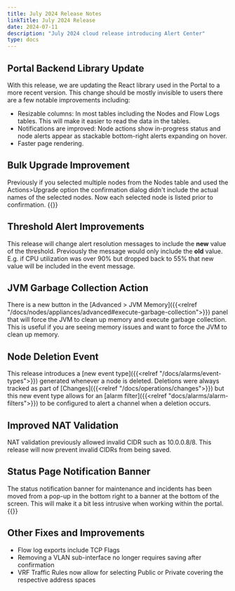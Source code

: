 ```yaml
---
title: July 2024 Release Notes
linkTitle: July 2024 Release
date: 2024-07-11
description: "July 2024 cloud release introducing Alert Center"
type: docs
---
```


## Portal Backend Library Update
With this release, we are updating the React library used in the Portal to a more recent version. This change should be mostly invisible to users there are a few notable improvements including:
- Resizable columns: In most tables including the Nodes and Flow Logs tables. This will make it easier to read the data in the tables.
- Notifications are improved: Node actions show in-progress status and node alerts appear as stackable bottom-right alerts expanding on hover.
- Faster page rendering.

## Bulk Upgrade Improvement
Previously if you selected multiple nodes from the Nodes table and used the Actions>Upgrade option the confirmation dialog didn't include the actual names of the selected nodes. Now each selected node is listed prior to confirmation. 
{{<tgimg src="bulk-upgrade-confirm.png" width="50%" caption="List of nodes to be upgraded">}}

## Threshold Alert Improvements
This release will change alert resolution messages to include the **new** value of the threshold. Previously the message would only include the **old** value. E.g. if CPU utilization was over 90% but dropped back to 55% that new value will be included in the event message.

## JVM Garbage Collection Action
There is a new button in the [Advanced > JVM Memory]({{<relref "/docs/nodes/appliances/advanced#execute-garbage-collection">}}) panel that will force the JVM to clean up memory and execute garbage collection. This is useful if you are seeing memory issues and want to force the JVM to clean up memory.

## Node Deletion Event
This release introduces a [new event type]({{<relref "/docs/alarms/event-types">}}) generated whenever a node is deleted. Deletions were always tracked as part of [Changes]({{<relref "/docs/operations/changes">}}) but this new event type allows for an [alarm filter]({{<relref "docs/alarms/alarm-filters">}}) to be configured to alert a channel when a deletion occurs.

## Improved NAT Validation
NAT validation previously allowed invalid CIDR such as 10.0.0.8/8. This release will now prevent invalid CIDRs from being saved.

## Status Page Notification Banner
The status notification banner for maintenance and incidents has been moved from a pop-up in the bottom right to a banner at the bottom of the screen.  This will make it a bit less intrusive when working within the portal.
{{<tgimg src="status-notification.png" width="80%">}}

## Other Fixes and Improvements
- Flow log exports include TCP Flags
- Removing a VLAN sub-interface no longer requires saving after confirmation
- VRF Traffic Rules now allow for selecting Public or Private covering the respective address spaces
